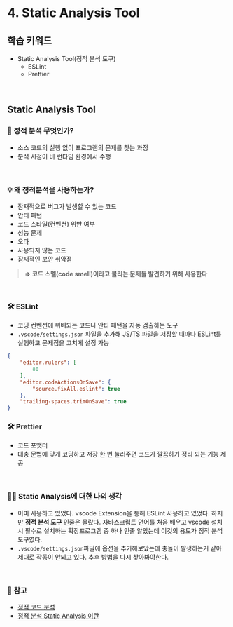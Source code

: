 # 4. Static Analysis Tool

## 학습 키워드

- Static Analysis Tool(정적 분석 도구)
  - ESLint
  - Prettier

<br/>

## Static Analysis Tool

### 📖 정적 분석 무엇인가?

- 소스 코드의 실행 없이 프로그램의 문제를 찾는 과정
- 분석 시점이 비 런타임 환경에서 수행

<br/>

### 💡 왜 정적분석을 사용하는가?

- 잠재적으로 버그가 발생할 수 있는 코드
- 안티 패턴
- 코드 스타일(컨벤션) 위반 여부
- 성능 문제
- 오타
- 사용되지 않는 코드
- 잠재적인 보안 취약점

>__⇒ 코드 스멜(code smell)이라고 불리는 문제들 발견하기 위해 사용한다__

<br/>

### 🛠️ ESLint

- 코딩 컨벤션에 위배되는 코드나 안티 패턴을 자동 검출하는 도구
- `.vscode/settings.json` 파일을 추가해 JS/TS 파일을 저장할 때마다 ESLint를 실행하고 문제점을 고치게 설정 가능

```json
{
    "editor.rulers": [
        80
    ],
    "editor.codeActionsOnSave": {
        "source.fixAll.eslint": true
    },
    "trailing-spaces.trimOnSave": true
}
```

### 🛠️ Prettier

- 코드 포맷터
- 대충 문법에 맞게 코딩하고 저장 한 번 눌러주면 코드가 깔끔하기 정리 되는 기능 제공

<br/>

### ✍🏻 Static Analysis에 대한 나의 생각

- 이미 사용하고 있었다. vscode Extension을 통해 ESLint 사용하고 있었다. 하지만 __정적 분석 도구__ 인줄은 몰랐다. 자바스크립트 언어를 처음 배우고 vscode 설치시 필수로 설치하는 확장프로그램 중 하나 인줄 알았는데 이것의 용도가 정적 분석 도구였다.
- `.vscode/settings.json`파일에 옵션을 추가해보았는데 충돌이 발생하는거 같아 제대로 작동이 안되고 있다. 추후 방법을 다시 찾아봐야한다.

<br/>

### 🔗 참고

- [정적 코드 분석](https://camelsource.tistory.com/58)
- [정적 분석 Static Analysis 이란](https://hudi.blog/static-analysis/)
